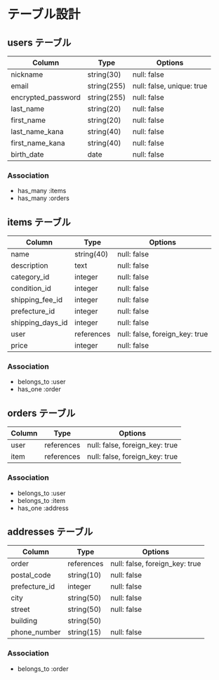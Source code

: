 # テーブル設計
## users テーブル

| Column             | Type        | Options                   |
|----------------    |-------------|---------------------------|
| nickname           | string(30)  | null: false               |
| email              | string(255) | null: false, unique: true |
| encrypted_password | string(255) | null: false               |
| last_name          | string(20)  | null: false               |
| first_name         | string(20)  | null: false               |
| last_name_kana     | string(40)  | null: false               |
| first_name_kana    | string(40)  | null: false               |
| birth_date         | date        | null: false               |

### Association
- has_many :items
- has_many :orders

## items テーブル

| Column       | Type         | Options                        |
|--------------|--------------|--------------------------------|
| name         | string(40)   | null: false                    |
| description  | text         | null: false                    |
| category_id  | integer      | null: false                    |
| condition_id | integer      | null: false                    |
| shipping_fee_id   | integer | null: false                    |
| prefecture_id     | integer | null: false                    | 
| shipping_days_id  | integer | null: false                    |  
| user              | references   | null: false, foreign_key: true |
| price             | integer      | null: false                    |


### Association
- belongs_to :user
- has_one :order

## orders テーブル

| Column  | Type   | Options                        |
|---------|--------|--------------------------------|
| user    | references | null: false, foreign_key: true |
| item    | references | null: false, foreign_key: true |


### Association
- belongs_to :user
- belongs_to :item
- has_one :address

## addresses テーブル

| Column        | Type        | Options                        |
|---------------|-------------|--------------------------------|
| order         | references  | null: false, foreign_key: true |
| postal_code   | string(10)  | null: false                    |
| prefecture_id | integer     | null: false                    |
| city          | string(50)  | null: false                    |
| street        | string(50)  | null: false                    |
| building      | string(50)  |                                |
| phone_number  | string(15)  | null: false                    |

### Association
- belongs_to :order
